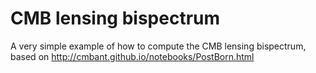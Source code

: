 # CMB lensing bispectrum
A very simple example of how to compute the CMB lensing bispectrum, based on http://cmbant.github.io/notebooks/PostBorn.html
